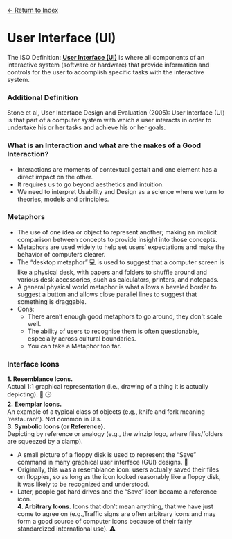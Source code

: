 [← Return to Index](https://github.com/kspra3/FIT3175-Notes)

# User Interface (UI)
The ISO Definition: [**User Interface (UI)**](https://en.wikipedia.org/wiki/User_interface) is where all components of an interactive system (software or hardware) that provide information and controls for the user to accomplish specific tasks with the interactive system.

### Additional Definition
Stone et al, User Interface Design and Evaluation (2005): User Interface (UI) is that part of a computer system with which a user interacts in order to undertake his or her tasks and achieve his or her goals.

### What is an Interaction and what are the makes of a Good Interaction?
* Interactions are moments of contextual gestalt and one element has a direct impact on the other.
* It requires us to go beyond aesthetics and intuition.
* We need to interpret Usability and Design as a science where we turn to theories, models and principles.

### Metaphors
* The use of one idea or object to represent another; making an implicit comparison between concepts to provide insight into those concepts.
* Metaphors are used widely to help set users’ expectations and make the behavior of computers clearer.
* The “desktop metaphor” :computer: is used to suggest that a computer screen is like a physical desk, with papers and folders to shuffle around and various desk accessories, such as calculators, printers, and notepads.
* A general physical world metaphor is what allows a beveled border to suggest a button and allows close parallel lines to suggest that something is draggable.
* Cons:
  * There aren’t enough good metaphors to go around, they don't scale well.
  * The ability of users to recognise them is often questionable, especially across cultural boundaries.
  * You can take a Metaphor too far.
 
### Interface Icons
**1. Resemblance Icons.**  
Actual 1:1 graphical representation (i.e., drawing of a thing it is actually depicting). :email: :clock3:  
**2. Exemplar Icons.**  
An example of a typical class of objects (e.g., knife and fork meaning ‘restaurant’).
Not common in UIs.  
**3. Symbolic Icons (or Reference).**  
Depicting by reference or analogy (e.g., the winzip logo, where files/folders are
squeezed by a clamp).  
* A small picture of a floppy disk is used to represent the “Save” command in many graphical user interface (GUI) designs. :floppy_disk:
* Originally, this was a resemblance icon: users actually saved their files on floppies, so as long as the icon looked reasonably like a floppy disk, it was likely to be recognized and understood.
* Later, people got hard drives and the “Save” icon became a reference icon.    
**4. Arbitrary Icons.** 
Icons that don’t mean anything, that we have just come to agree on (e.g.,Traffic signs are often arbitrary icons and may form a good source of computer icons because of their fairly standardized international use). :warning:


